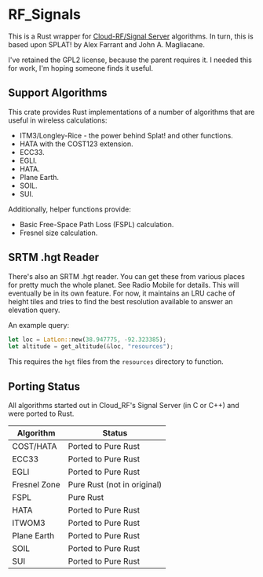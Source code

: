 # RF_Signals

This is a Rust wrapper for [Cloud-RF/Signal Server](https://github.com/Cloud-RF/Signal-Server) algorithms. In turn, this is based upon SPLAT! by Alex Farrant and John A. Magliacane.

I've retained the GPL2 license, because the parent requires it. I needed this for work, I'm hoping someone finds it useful.

## Support Algorithms

This crate provides Rust implementations of a number of algorithms that are useful in wireless calculations:

* ITM3/Longley-Rice - the power behind Splat! and other functions.
* HATA with the COST123 extension.
* ECC33.
* EGLI.
* HATA.
* Plane Earth.
* SOIL.
* SUI.

Additionally, helper functions provide:

* Basic Free-Space Path Loss (FSPL) calculation.
* Fresnel size calculation.

## SRTM .hgt Reader

There's also an SRTM .hgt reader. You can get these from various places for pretty much the whole planet. See Radio Mobile for details. This will eventually be in its own feature. For now, it maintains an LRU cache of height tiles and tries to find the best resolution available to answer an elevation query.

An example query:

```rust
let loc = LatLon::new(38.947775, -92.323385);
let altitude = get_altitude(&loc, "resources");
```

This requires the `hgt` files from the `resources` directory to function.

## Porting Status

All algorithms started out in Cloud_RF's Signal Server (in C or C++) and were ported to Rust.

|Algorithm   |Status   |
|------------|---------|
|COST/HATA   |Ported to Pure Rust|
|ECC33       |Ported to Pure Rust|
|EGLI        |Ported to Pure Rust|
|Fresnel Zone|Pure Rust (not in original)|
|FSPL        |Pure Rust|
|HATA        |Ported to Pure Rust|
|ITWOM3      |Ported to Pure Rust|
|Plane Earth |Ported to Pure Rust|
|SOIL        |Ported to Pure Rust|
|SUI         |Ported to Pure Rust|

